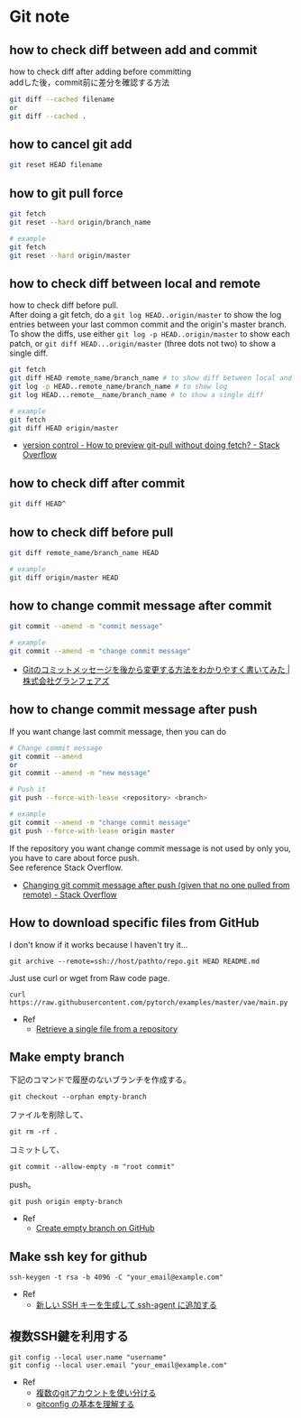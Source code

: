 # Git note

## how to check diff between add and commit

how to check diff after adding before committing \
addした後，commit前に差分を確認する方法

```bash
git diff --cached filename
or
git diff --cached .
```

## how to cancel git add

```bash
git reset HEAD filename
```

## how to git pull force

```bash
git fetch
git reset --hard origin/branch_name

# example
git fetch
git reset --hard origin/master
```

## how to check diff between local and remote

how to check diff before pull. \
After doing a git fetch, do a `git log HEAD..origin/master` to show the log entries between your last common commit and the origin's master branch.
To show the diffs, use either `git log -p HEAD..origin/master` to show each patch,
or `git diff HEAD...origin/master` (three dots not two) to show a single diff.

```bash
git fetch
git diff HEAD remote_name/branch_name # to show diff between local and remote
git log -p HEAD..remote_name/branch_name # to show log
git log HEAD...remote__name/branch_name # to show a single diff

# example
git fetch
git diff HEAD origin/master
```

- [version control - How to preview git-pull without doing fetch? - Stack Overflow](https://stackoverflow.com/questions/180272/how-to-preview-git-pull-without-doing-fetch)

## how to check diff after commit

```bash
git diff HEAD^
```

## how to check diff before pull

```bash
git diff remote_name/branch_name HEAD

# example
git diff origin/master HEAD
```

## how to change commit message after commit

```bash
git commit --amend -m "commit message"

# example
git commit --amend -m "change commit message"
```

- [Gitのコミットメッセージを後から変更する方法をわかりやすく書いてみた | 株式会社グランフェアズ](https://www.granfairs.com/blog/staff/git-commit-fix)

## how to change commit message after push

If you want change last commit message, then you can do

```bash
# Change commit message
git commit --amend
or
git commit --amend -m "new message"

# Push it
git push --force-with-lease <repository> <branch>

# example
git commit --amend -m "change commit message"
git push --force-with-lease origin master
```

If the repository you want change commit message is not used by only you, you have to care about force push. \
See reference Stack Overflow.

- [Changing git commit message after push (given that no one pulled from remote) - Stack Overflow](https://stackoverflow.com/questions/8981194/changing-git-commit-message-after-push-given-that-no-one-pulled-from-remote)

## How to download specific files from GitHub

I don't know if it works because I haven't try it...

```
git archive --remote=ssh://host/pathto/repo.git HEAD README.md
```

Just use curl or wget from Raw code page.

```
curl https://raw.githubusercontent.com/pytorch/examples/master/vae/main.py
```

* Ref
  * [Retrieve a single file from a repository](https://stackoverflow.com/a/18331440)

## Make empty branch

下記のコマンドで履歴のないブランチを作成する。

```
git checkout --orphan empty-branch
```

ファイルを削除して、

```
git rm -rf .
```

コミットして、

```
git commit --allow-empty -m "root commit"
```

push。

```
git push origin empty-branch
```

* Ref
  * [Create empty branch on GitHub](https://stackoverflow.com/a/34100189)

## Make ssh key for github

```
ssh-keygen -t rsa -b 4096 -C "your_email@example.com"
```

* Ref
  * [新しい SSH キーを生成して ssh-agent に追加する](https://docs.github.com/ja/github/authenticating-to-github/generating-a-new-ssh-key-and-adding-it-to-the-ssh-agent)

## 複数SSH鍵を利用する

```
git config --local user.name "username"
git config --local user.email "your_email@example.com"
```

* Ref
  * [複数のgitアカウントを使い分ける](https://qiita.com/0084ken/items/f4a8b0fbff135a987fea)
  * [gitconfig の基本を理解する](https://qiita.com/shionit/items/fb4a1a30538f8d335b35)

